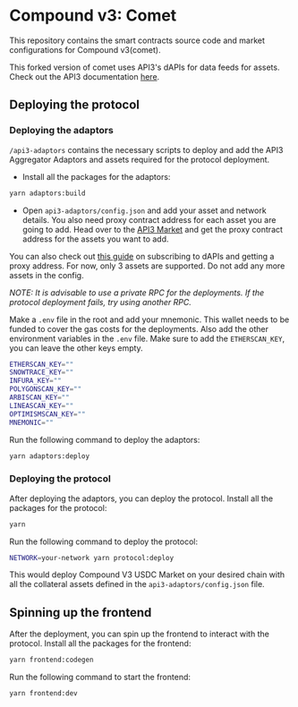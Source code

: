 # Compound v3: Comet

This repository contains the smart contracts source code and market configurations for Compound v3(comet).

This forked version of comet uses API3's dAPIs for data feeds for assets. Check out the API3 documentation [here](https://docs.api3.org/). 

## Deploying the protocol

### Deploying the adaptors

`/api3-adaptors` contains the necessary scripts to deploy and add the API3 Aggregator Adaptors and assets required for the protocol deployment.

- Install all the packages for the adaptors:

```bash
yarn adaptors:build
```

- Open `api3-adaptors/config.json` and add your asset and network details. You also need proxy contract address for each asset you are going to add. Head over to the [API3 Market](https://market.api3.org/) and get the proxy contract address for the assets you want to add.

You can also check out [this guide](https://docs.api3.org/guides/dapis/subscribing-to-dapis/) on subscribing to dAPIs and getting a proxy address.
For now, only 3 assets are supported. Do not add any more assets in the config.

*NOTE: It is advisable to use a private RPC for the deployments. If the protocol deployment fails, try using another RPC.*

Make a `.env` file in the root and add your mnemonic. This wallet needs to be funded to cover the gas costs for the deployments. Also add the other environment variables in the `.env` file. Make sure to add the `ETHERSCAN_KEY`, you can leave the other keys empty.

```bash
ETHERSCAN_KEY=""
SNOWTRACE_KEY=""
INFURA_KEY=""
POLYGONSCAN_KEY=""
ARBISCAN_KEY=""
LINEASCAN_KEY=""
OPTIMISMSCAN_KEY=""
MNEMONIC=""
```

Run the following command to deploy the adaptors:

```bash
yarn adaptors:deploy
```

### Deploying the protocol

After deploying the adaptors, you can deploy the protocol. Install all the packages for the protocol:

```bash
yarn
```

Run the following command to deploy the protocol:

```bash
NETWORK=your-network yarn protocol:deploy
```

This would deploy Compound V3 USDC Market on your desired chain with all the collateral assets defined in the `api3-adaptors/config.json` file.

## Spinning up the frontend

After the deployment, you can spin up the frontend to interact with the protocol. Install all the packages for the frontend:

```bash
yarn frontend:codegen
```

Run the following command to start the frontend:

```bash
yarn frontend:dev
```